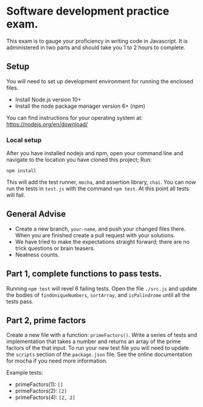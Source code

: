 # Software development practice exam.

This exam is to gauge your proficiency in writing code in Javascript.  It is administered in two parts and should
take you 1 to 2 hours to complete.

## Setup

You will need to set up development environment for running the enclosed files.
 - Install Node.js version 10+
 - Install the node package manager version 6+ (npm)

You can find instructions for your operating system at: https://nodejs.org/en/download/

### Local setup

After you have installed nodejs and npm, open your command line and navigate to the location you have cloned this project; Run:

```
npm install
```

This will add the test runner, `mocha`, and assertion library, `chai`. You can now run the tests in `test.js` with the
command `npm test`. At this point all tests will fail.

## General Advise

 - Create a new branch, `your-name`, and push your changed files there. When you are finished create a pull request
   with your solutions.
 - We have tried to make the expectations straight forward; there are no trick questions or brain teasers.
 - Neatness counts.

## Part 1, complete functions to pass tests.

Running `npm test` will revel 6 failing tests. Open the file `./src.js` and update the bodies of `findUniqueNumbers`,
`sortArray`, and `isPalindrome` until all the tests pass.

## Part 2, prime factors

Create a new file with a function: `primeFactors()`. Write a series of tests and implementation that takes a number and
returns an array of the prime factors of the that input. To run your new test file you will need to update the `scripts`
section of the `package.json` file. See the online documentation for mocha if you need more information.

Example tests:
 - primeFactors(1): `[]`
 - primeFactors(2): `[2]`
 - primeFactors(4): `[2, 2]`
